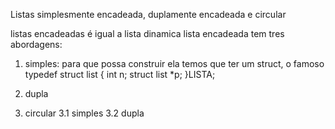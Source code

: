 Listas simplesmente encadeada, duplamente encadeada e circular

listas encadeadas é igual a lista dinamica
lista encadeada tem tres abordagens:
1. simples: para que possa construir ela temos que ter um struct, o famoso
typedef struct list {
	int n;
	struct list *p;
}LISTA; 
2. dupla

3. circular
	3.1 simples
	3.2 dupla 